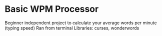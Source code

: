 # Basic WPM Processor
Beginner independent project to calculate your average words per minute (typing speed)
Ran from terminal
Libraries: curses, wonderwords